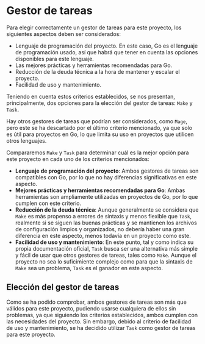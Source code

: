 # Gestor de tareas

Para elegir correctamente un gestor de tareas para este proyecto, los siguientes aspectos deben ser considerados:

- Lenguaje de programación del proyecto. En este caso, Go es el lenguaje de programación usado, así que habrá que tener en cuenta las opciones disponibles para este lenguaje.
- Las mejores prácticas y herramientas recomendadas para Go.
- Reducción de la deuda técnica a la hora de mantener y escalar el proyecto.
- Facilidad de uso y mantenimiento.

Teniendo en cuenta estos criterios establecidos, se nos presentan, principalmente, dos opciones para la elección del gestor de tareas: `Make` y `Task`. 

Hay otros gestores de tareas que podrían ser considerados, como `Mage`, pero este se ha descartado por el último criterio mencionado, ya que solo es útil para proyectos en Go, lo que limita su uso en proyectos que utilicen otros lenguajes.

Compararemos `Make` y `Task` para determinar cuál es la mejor opción para este proyecto en cada uno de los criterios mencionados:

- **Lenguaje de programación del proyecto**: Ambos gestores de tareas son compatibles con Go, por lo que no hay diferencias significativas en este aspecto.
- **Mejores prácticas y herramientas recomendadas para Go**: Ambas herramientas son ampliamente utilizadas en proyectos de Go, por lo que cumplen con este criterio.
- **Reducción de la deuda técnica**: Aunque generalmente se considera que `Make` es más propenso a errores de sintaxis y menos flexible que `Task`, realmente si se siguen las buenas prácticas y se mantienen los archivos de configuración limpios y organizados, no debería haber una gran diferencia en este aspecto, menos todavía en un proyecto como este.
- **Facilidad de uso y mantenimiento**: En este punto, tal y como indica su propia documentación oficial, `Task` busca ser una alternativa más simple y fácil de usar que otros gestores de tareas, tales como `Make`. Aunque el proyecto no sea lo suficimiente complejo como para que la sintaxis de `Make` sea un problema, `Task` es el ganador en este aspecto.

## Elección del gestor de tareas

Como se ha podido comprobar, ambos gestores de tareas son más que válidos para este proyecto, pudiendo usarse cualquiera de ellos sin problemas, ya que siguiendo los criterios establecidos, ambos cumplen con las necesidades del proyecto. Sin embargo, debido al criterio de facilidad de uso y mantenimiento, se ha decidido utilizar `Task` como gestor de tareas para este proyecto.